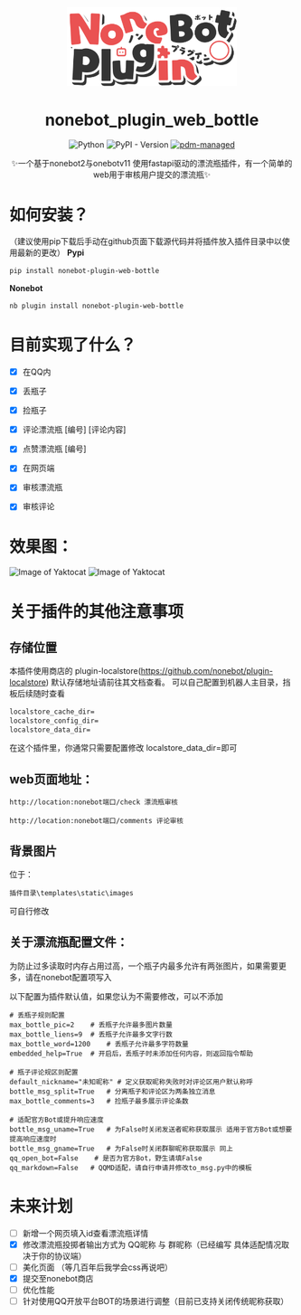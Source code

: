 <!-- markdownlint-disable MD033 MD036 MD041  -->
<div align="center">
  <a href="https://v2.nonebot.dev/store">
    <img src="./img/NoneBotPlugin.png" width="300" alt="logo" />
  </a>


# nonebot_plugin_web_bottle
![Python](https://img.shields.io/badge/Python-3.9+-blue.svg)
![PyPI - Version](https://img.shields.io/pypi/v/nonebot-plugin-web-bottle)
[![pdm-managed](https://img.shields.io/endpoint?url=https%3A%2F%2Fcdn.jsdelivr.net%2Fgh%2Fpdm-project%2F.github%2Fbadge.json)](https://pdm-project.org)

✨一个基于nonebot2与onebotv11 使用fastapi驱动的漂流瓶插件，有一个简单的web用于审核用户提交的漂流瓶✨


</div>


# 如何安装？
（建议使用pip下载后手动在github页面下载源代码并将插件放入插件目录中以使用最新的更改）
**Pypi**
```bash
pip install nonebot-plugin-web-bottle
```

**Nonebot**
```bash
nb plugin install nonebot-plugin-web-bottle
```

# 目前实现了什么？
- [x] 在QQ内
- [x] 丢瓶子
- [x] 捡瓶子
- [x] 评论漂流瓶 [编号] [评论内容]
- [x] 点赞漂流瓶 [编号]
- [x] 在网页端
- [x] 审核漂流瓶
- [x] 审核评论


# 效果图：
![Image of Yaktocat](https://github.com/luosheng520qaq/nonebot_plugin_web_bottle/blob/master/example/bottles.png)
![Image of Yaktocat](https://github.com/luosheng520qaq/nonebot_plugin_web_bottle/blob/master/example/comments.png)
# 关于插件的其他注意事项
## 存储位置
本插件使用商店的 plugin-localstore(https://github.com/nonebot/plugin-localstore)
默认存储地址请前往其文档查看。
可以自己配置到机器人主目录，挡板后续随时查看
```
localstore_cache_dir=   
localstore_config_dir=
localstore_data_dir=
```
在这个插件里，你通常只需要配置修改 localstore_data_dir=即可
## web页面地址：
```
http://location:nonebot端口/check 漂流瓶审核

http://location:nonebot端口/comments 评论审核
```
## 背景图片
位于：
```
插件目录\templates\static\images
```
可自行修改
## 关于漂流瓶配置文件：
为防止过多读取时内存占用过高，一个瓶子内最多允许有两张图片，如果需要更多，请在nonebot配置项写入 

以下配置为插件默认值，如果您认为不需要修改，可以不添加
```
# 丢瓶子规则配置
max_bottle_pic=2    # 丢瓶子允许最多图片数量
max_bottle_liens=9  # 丢瓶子允许最多文字行数
max_bottle_word=1200    # 丢瓶子允许最多字符数量
embedded_help=True  # 开启后，丢瓶子时未添加任何内容，则返回指令帮助

# 瓶子评论规区则配置
default_nickname="未知昵称" # 定义获取昵称失败时对评论区用户默认称呼
bottle_msg_split=True   # 分离瓶子和评论区为两条独立消息
max_bottle_comments=3   # 捡瓶子最多展示评论条数

# 适配官方Bot或提升响应速度
bottle_msg_uname=True   # 为False时关闭发送者昵称获取展示 适用于官方Bot或想要提高响应速度时
bottle_msg_gname=True   # 为False时关闭群聊昵称获取展示 同上
qq_open_bot=False    # 是否为官方Bot，野生请填False
qq_markdown=False   # QQMD适配，请自行申请并修改to_msg.py中的模板
```
# 未来计划
- [ ] 新增一个网页填入id查看漂流瓶详情
- [x] 修改漂流瓶投掷者输出方式为 QQ昵称 与 群昵称（已经编写 具体适配情况取决于你的协议端）
- [ ] 美化页面 （等几百年后我学会css再说吧）
- [x] 提交至nonebot商店 
- [ ] 优化性能
- [ ] 针对使用QQ开放平台BOT的场景进行调整（目前已支持关闭传统昵称获取）
